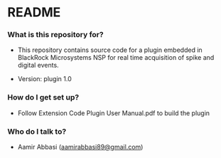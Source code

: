 # README #

### What is this repository for? ###

* This repository contains source code for a plugin embedded in BlackRock Microsystems NSP for real time acquisition of spike and digital events.

* Version: plugin 1.0

### How do I get set up? ###

* Follow Extension Code Plugin User Manual.pdf to build the plugin 

### Who do I talk to? ###
* Aamir Abbasi (aamirabbasi89@gmail.com)